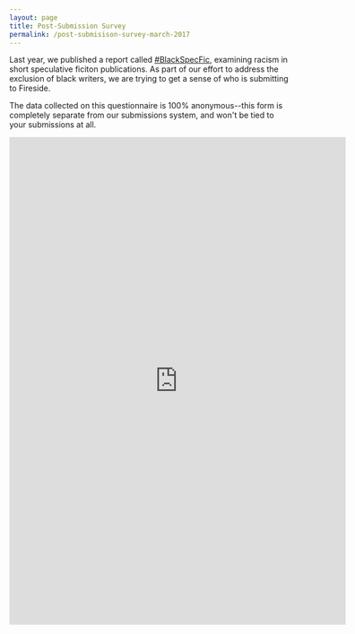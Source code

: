 ```yaml
---
layout: page
title: Post-Submission Survey
permalink: /post-submisison-survey-march-2017
---
```


Last year, we published a report called [#BlackSpecFic](https://medium.com/fireside-fiction-company/blackspecfic-571c00033717#.cpwlx160w), examining racism in short speculative ficiton publications. As part of our effort to address the exclusion of black writers, we are trying to get a sense of who is submitting to Fireside.

The data collected on this questionnaire is 100% anonymous--this form is completely separate from our submissions system, and won't be tied to your submissions at all.

<iframe src="https://docs.google.com/forms/d/e/1FAIpQLSdSRBrFR4STkX-zBPSsBEZXHd4ycT9B_7_k2wHFAtomASxLQg/viewform?embedded=true" width="600" height="870" frameborder="0" marginheight="0" marginwidth="0">Loading...</iframe>
